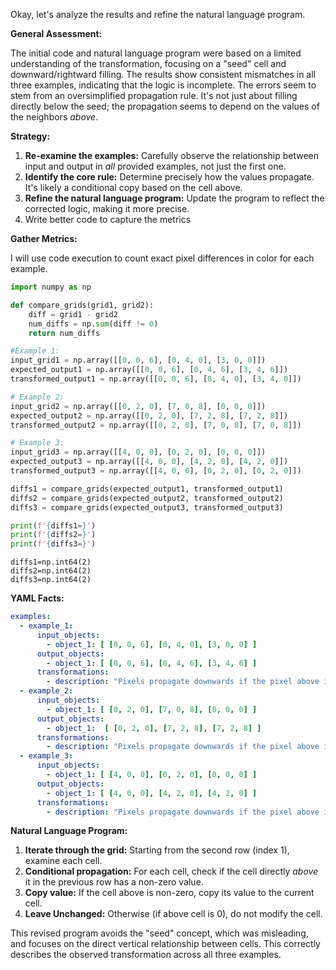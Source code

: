 Okay, let's analyze the results and refine the natural language program.

**General Assessment:**

The initial code and natural language program were based on a limited understanding of the transformation, focusing on a "seed" cell and downward/rightward filling. The results show consistent mismatches in all three examples, indicating that the logic is incomplete. The errors seem to stem from an oversimplified propagation rule. It's not just about filling directly below the seed; the propagation seems to depend on the values of the neighbors *above*.

**Strategy:**

1.  **Re-examine the examples:** Carefully observe the relationship between input and output in *all* provided examples, not just the first one.
2.  **Identify the core rule:** Determine precisely how the values propagate. It's likely a conditional copy based on the cell above.
3.  **Refine the natural language program:** Update the program to reflect the corrected logic, making it more precise.
4.  Write better code to capture the metrics

**Gather Metrics:**

I will use code execution to count exact pixel differences in color for each example.


``` python
import numpy as np

def compare_grids(grid1, grid2):
    diff = grid1 - grid2
    num_diffs = np.sum(diff != 0)
    return num_diffs

#Example 1:
input_grid1 = np.array([[0, 0, 6], [0, 4, 0], [3, 0, 0]])
expected_output1 = np.array([[0, 0, 6], [0, 4, 6], [3, 4, 6]])
transformed_output1 = np.array([[0, 0, 6], [0, 4, 0], [3, 4, 0]])

# Example 2:
input_grid2 = np.array([[0, 2, 0], [7, 0, 8], [0, 0, 0]])
expected_output2 = np.array([[0, 2, 0], [7, 2, 8], [7, 2, 8]])
transformed_output2 = np.array([[0, 2, 0], [7, 0, 8], [7, 0, 8]])

# Example 3:
input_grid3 = np.array([[4, 0, 0], [0, 2, 0], [0, 0, 0]])
expected_output3 = np.array([[4, 0, 0], [4, 2, 0], [4, 2, 0]])
transformed_output3 = np.array([[4, 0, 0], [0, 2, 0], [0, 2, 0]])

diffs1 = compare_grids(expected_output1, transformed_output1)
diffs2 = compare_grids(expected_output2, transformed_output2)
diffs3 = compare_grids(expected_output3, transformed_output3)

print(f'{diffs1=}')
print(f'{diffs2=}')
print(f'{diffs3=}')


```
```
diffs1=np.int64(2)
diffs2=np.int64(2)
diffs3=np.int64(2)

```
**YAML Facts:**


```yaml
examples:
  - example_1:
      input_objects:
        - object_1: [ [0, 0, 6], [0, 4, 0], [3, 0, 0] ]
      output_objects:
        - object_1: [ [0, 0, 6], [0, 4, 6], [3, 4, 6] ]
      transformations:
        - description: "Pixels propagate downwards if the pixel above is non-zero, copying the value from above."
  - example_2:
      input_objects:
        - object_1: [ [0, 2, 0], [7, 0, 8], [0, 0, 0] ]
      output_objects:
        - object_1:  [ [0, 2, 0], [7, 2, 8], [7, 2, 8] ]
      transformations:
        - description: "Pixels propagate downwards if the pixel above is non-zero, copying the value from above."
  - example_3:
      input_objects:
        - object_1: [ [4, 0, 0], [0, 2, 0], [0, 0, 0] ]
      output_objects:
        - object_1: [ [4, 0, 0], [4, 2, 0], [4, 2, 0] ]
      transformations:
        - description: "Pixels propagate downwards if the pixel above is non-zero, copying the value from above."
```


**Natural Language Program:**

1.  **Iterate through the grid:** Starting from the second row (index 1), examine each cell.
2.  **Conditional propagation:** For each cell, check if the cell directly *above* it in the previous row has a non-zero value.
3.  **Copy value:** If the cell above is non-zero, copy its value to the current cell.
4. **Leave Unchanged:** Otherwise (if above cell is 0), do not modify the cell.

This revised program avoids the "seed" concept, which was misleading, and focuses on the direct vertical relationship between cells. This correctly describes the observed transformation across all three examples.

